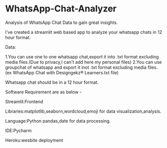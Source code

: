 # WhatsApp-Chat-Analyzer
Analysis of WhatsApp Chat Data to gain great insights.

I've created a streamlit web based app to analyze your whatsapp chats in 12 hour format.

Data: 


1.You can use one to one whatsapp chat,export it into .txt format excluding media files.(Due to privacy,I can't add here my personal files)
2.You can use groupchat of whatsapp and export it inot .txt format excluding media files.(ex WhatsApp Chat with Designgekz® Learners.txt file)


Whatsapp chat should be in a 12 hour format.


Software Requirement are as below -


Streamlit:Frontend

Libraries:matplotlib,seaborn,wordcloud,emoji for data visualization,analysis.

Language:Python pandas,date for data processing.

IDE:Pycharm

Heroku:wesbite deployment

